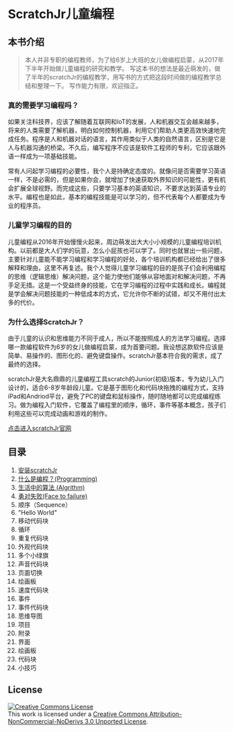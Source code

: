 # ScratchJr儿童编程

## 本书介绍

> 本人并非专职的编程教师，为了给6岁上大班的女儿做编程启蒙，从2017年下半年开始做儿童编程的研究和教学。
> 写这本书的想法是最近萌发的，做了半年的scratchJr的编程教学，用写书的方式把这段时间做的编程教学总结和整理一下。
> 写作能力有限，欢迎指正。


### 真的需要学习编程吗？
如果关注科技界，应该了解随着互联网和IoT的发展，人和机器交互会越来越多，将来的人类需要了解机器，明白如何控制机器，利用它们帮助人类更高效快速地完成任务。程序是人和机器对话的语言，其作用类似于人类的自然语言，区别是它是人与机器沟通的桥梁。不久后，编写程序不应该是软件工程师的专利，它应该跟外语一样成为一项基础技能。

常有人问起学习编程的必要性，我个人是持确定态度的。就像问是否需要学习英语一样，不是必需的，但是如果你会，就增加了快速获取外界知识的可能性，更有机会扩展全球视野。而完成这些，只要学习基本的英语知识，不要求达到英语专业的水平。编程也是如此，基本的编程技能是可以学习的，但不代表每个人都要成为专业的程序员。

### 儿童学习编程的目的
儿童编程从2016年开始慢慢火起来，周边萌发出大大小小规模的儿童编程培训机构。以前都是大人们学的玩意，怎么小屁孩也可以学了。同时也就冒出一些问题，主要针对儿童能不能学习编程和学习编程的好处，各个培训机构都已经给出了很多解释和理由，这里不再复述。我个人觉得儿童学习编程的目的是孩子们会利用编程的思维（逻辑思维）解决问题，这个能力使他们能够从容地面对和解决问题，不再手足无措。这是一个受益终身的技能，它在学习编程的过程中实践和成长。编程就是学会解决问题技能的一种低成本的方式，它允许你不断的试错，却又不用付出太多的代价。

### 为什么选择ScratchJr？
由于儿童的认识和思维能力不同于成人，所以不能按照成人的方法学习编程。选择哪一款编程软件为6岁的女儿做编程启蒙，成为首要问题。我设想这款软件应该是简单、易操作的、图形化的、避免键盘操作。scratchJr基本符合我的需求，成了最终的选择。

scratchJr是大名鼎鼎的儿童编程工具scratch的Junior(初级)版本，专为幼儿入门设计的，适合6-8岁年龄段儿童。它是基于图形化和代码块拖拽的编程方式，支持iPad和Andriod平台，避免了PC的键盘和鼠标操作，随时随地都可以完成编程练习。做为编程入门软件，它覆盖了编程里的顺序，循环，事件等基本概念，孩子们利用这些可以完成动画和游戏的制作。

[点击进入scratchJr官网](http://www.scratchjr.org/)

## 目录

1. [安装scratchJr](/chapters/chapter01-Setup.md)
2. [什么是编程？(Programming)](/chapters/chapter02-Programming.md)
3. [生活中的算法 (Algrithm)](/chapters/chapter03-Algorithm.md)
4. [勇对失败(Face to failure)](#)
5. 顺序（Sequence）
6. "Hello World"
7. 移动代码块
8. 循环
9. 重复代码块
10. 外观代码块
11. 多个小绿旗
12. 声音代码块
13. 页面切换
14. 绘画板
15. 速度代码块
16. 事件
17. 事件代码块
18. 思维导图
19. 项目
20. 附录
  1. 界面
  2. 绘画板
  3. 代码块
  4. 小技巧

## License
<a rel="license" href="http://creativecommons.org/licenses/by-nc-nd/3.0/"><img alt="Creative Commons License" style="border-width:0" src="https://i.creativecommons.org/l/by-nc-nd/3.0/88x31.png" /></a><br />This work is licensed under a <a rel="license" href="http://creativecommons.org/licenses/by-nc-nd/3.0/">Creative Commons Attribution-NonCommercial-NoDerivs 3.0 Unported License</a>.
